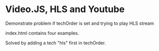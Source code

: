 # Video.JS, HLS and Youtube
Demonstrate problem if techOrder is set and trying to play HLS stream

index.html contains four examples.

Solved by adding a tech "hls" first in techOrder. 